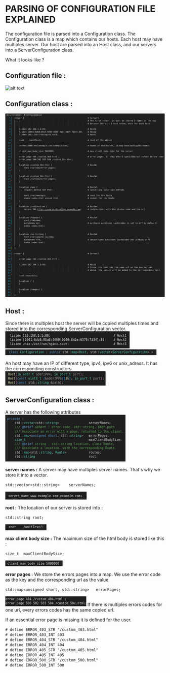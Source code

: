 # **PARSING OF CONFIGURATION FILE EXPLAINED**

The configuration file is parsed into a Configuration class.
The Configuration class is a map which contains our hosts.
Each host may have multiples server.
Our host are parsed into an Host class, and our servers into a ServerConfiguration class.

What it looks like ?

## __Configuration file :__
![alt text](Configuration.png)

## __Configuration class :__
![alt text](ServerConfigurationExample.png)

## __Host :__
Since there is multiples host the server will be copied multiples times and stored
into the corresponding ServerConfiguration vector.
![alt text](Host_conf.png)
![alt text](Host_map.png)

An host may have an IP of different type, ipv4, ipv6 or unix_adress.
It has the corresponding constructors.
![alt text](Host_constructors.png)

## __ServerConfiguration class :__
A server has the following attributes
![alt text](ServerConfiguration_attributes.png)

__server names :__
A server may have multiples server names.
That's why we store it into a vector.
```
std::vector<std::string>	serverNames;
```
![alt text](server_names.png)

__root :__
The location of our server is stored into :
```
std::string	root;
```
![alt text](server_root.png)

__max client body size :__
The maximum size of the html body is stored like this :
```
size_t	maxClientBodySize;
```
![alt text](max_client_body_size.png)

__error pages :__
We store the errors pages into a map.
We use the error code as the key and the corresponding url as the value.
```
std::map<unsigned short, std::string>	errorPages;
```
![alt text](error_pages.png)
If there is multiples errors codes for one url, 
every errors codes has the same copied url.

If an essential error page is missing it is defined for the user.
```
# define ERROR_403_STR "/custom_403.html"
# define ERROR_403_INT 403
# define ERROR_404_STR "/custom_404.html"
# define ERROR_404_INT 404
# define ERROR_405_STR "/custom_405.html"
# define ERROR_405_INT 405
# define ERROR_500_STR "/custom_500.html"
# define ERROR_500_INT 500
```
